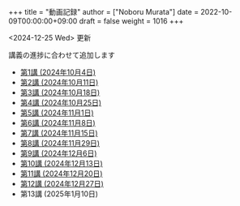 +++
title = "動画記録"
author = ["Noboru Murata"]
date = 2022-10-09T00:00:00+09:00
draft = false
weight = 1016
+++

<span class="timestamp-wrapper"><span class="timestamp">&lt;2024-12-25 Wed&gt; </span></span> 更新

講義の進捗に合わせて追加します

-   [第1講 (2024年10月4日)](https://u-tokyo-ac-jp.zoom.us/rec/share/wVGzpxCui2uiQbrPf_kpBwOsDL13oIcGSjOAjv7cSz4hK9Yuxl0EvzqTLW_kbcJu.APVWLSozMn2nCmvc?startTime=1728028894000)
-   [第2講 (2024年10月11日)](https://u-tokyo-ac-jp.zoom.us/rec/share/g_oEK04oEeGB85ARxvEQ0a-II15Acqu_NOp_NSpLMXllGwlw13t_J8SapdK1hnfv.O_nn0M97ejkpNevi?startTime=1728633622000)
-   [第3講 (2024年10月18日)](https://u-tokyo-ac-jp.zoom.us/rec/share/g2sJbJPCLYZ9ffPF_QZQLqNJ-ZyJHfaN2FL5_Tr8G0iRKOd1DTrOB_Z8B0Nsu6GR.4uAfi4YjdwhX8Kk4?startTime=1729238416000)
-   [第4講 (2024年10月25日)](https://u-tokyo-ac-jp.zoom.us/rec/share/Ffm5o57-fsKDQ-NsxyQG3Ubjhbj0EZflj2UIyjw9UZup2CGOXiHmWbJVq0j4k0O_.ULB6P4mjy7H1irgx?startTime=1729842930000)
-   [第5講 (2024年11月1日)](https://u-tokyo-ac-jp.zoom.us/rec/share/UmbBq2xTQk_gs29YvZTJDqyQhY5unzW5YoZjscVVX2ZYgKsrLogeLmTjeUXJVJQr.WbRADRg1t8M8YniH?startTime=1730447731000)
-   [第6講 (2024年11月8日)](https://u-tokyo-ac-jp.zoom.us/rec/share/JRSNZMAi5LBc16HHEViC9SCiggqg8tT6BpGx3-PYzfj7Uarl-fsSKBAjzvB-N49a.ujhR559eYZVTDOHv?startTime=1731052533000)
-   [第7講 (2024年11月15日)](https://u-tokyo-ac-jp.zoom.us/rec/share/9dEk7q7Tz1dVNAbxhmTWE6vk4Ol7PQvVLgmorENofDSf1cE7onTjcEFYBqfZBLTP.-k-yuuE7kkOrT3LF?startTime=1731657358000)
-   [第8講 (2024年11月29日)](https://u-tokyo-ac-jp.zoom.us/rec/share/_c8LHP_nFNwwbzSK8svkD_kAklgO1Hc4vdlX1yuBj-n2OFn2DMBieuGzy3FiCs4q.jm1-PwTCpDna9CJY?startTime=1732867112000)
-   [第9講 (2024年12月6日)](https://u-tokyo-ac-jp.zoom.us/rec/share/bLbpHUiUn_etq2LZ5VmSvjVblU1VDgoiMhuMITds5OrTIeJiTnZTVV0H-56hdH13.WAMHksY6m5uyEDXr?startTime=1733471735000)
-   [第10講 (2024年12月13日)](https://u-tokyo-ac-jp.zoom.us/rec/share/RSGXwlpo0kakgY0oq5IBs7VJdvcXycDEpD6puSEx3cViKk9Y3QsmP9Xq4xt8S8MU.R0bsL9FaDinIm3Io?startTime=1734076583000)
-   [第11講 (2024年12月20日)](https://u-tokyo-ac-jp.zoom.us/rec/share/L4bIOXZmZFaf36kALcoSuLfM4vyDO-JioLMRzgaq3GAo8hzdSF5d8FVZl8Po5XF2.8kBTLEwMcHlYJViB?startTime=1734681338000)
-   [第12講 (2024年12月27日)](https://u-tokyo-ac-jp.zoom.us/rec/share/S6aURDAwk2laPMhrIF1Xye_leKYA13rpxNYcQRbwCMw4bOOzCL0kn-jNDWyd9SgL.l7-hiowImqeWliON?startTime=1735286202000)
-   第13講 (2025年1月10日)
